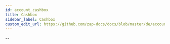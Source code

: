 ```yaml
---
id: account_cashbox
title: Cashbox
sidebar_label: Cashbox
custom_edit_url: https://github.com/zap-docs/docs/blob/master/de/account_cashbox.md
---
```


--